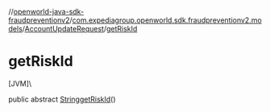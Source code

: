 //[openworld-java-sdk-fraudpreventionv2](../../../index.md)/[com.expediagroup.openworld.sdk.fraudpreventionv2.models](../index.md)/[AccountUpdateRequest](index.md)/[getRiskId](get-risk-id.md)

# getRiskId

[JVM]\

public abstract [String](https://docs.oracle.com/javase/8/docs/api/java/lang/String.html)[getRiskId](get-risk-id.md)()
